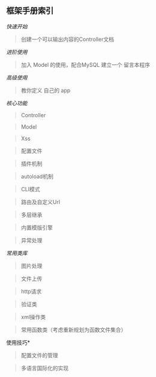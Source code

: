 框架手册索引
--------

*快速开始*

> 创建一个可以输出内容的Controller文档

*进阶使用*

> 加入 Model 的使用，配合MySQL 建立一个 留言本程序

*高级使用*

> 教你定义 自己的 app
	
*核心功能*

> Controller

> Model

> Xss

> 配置文件

> 插件机制

> autoload机制

> CLI模式

> 路由及自定义Url

> 多层继承

> 内置模版引擎

> 异常处理

*常用类库*

> 图片处理

> 文件上传

> http请求

> 验证类

> xml操作类

> 常用函数类（考虑重新规划为函数文件集合）

使用技巧*

> 配置文件的管理

> 多语言国际化的实现